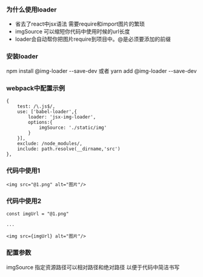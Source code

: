 ### 为什么使用loader
- 省去了react中jsx语法 需要require和import图片的繁琐
- imgSource 可以缩短你代码中使用时候的url长度
- loader会自动帮你把图片require到项目中。@是必须要添加的前缀 
### 安装loader
npm install @img-loader --save-dev
或者
yarn add @img-loader --save-dev

### webpack中配置示例
```
{
	test: /\.js$/,
	use: ['babel-loader',{
		loader: 'jsx-img-loader',
		options:{
			imgSource: './static/img'
		}
	}],
	exclude: /node_modules/,
	include: path.resolve(__dirname,'src')
},
```
### 代码中使用1
```
<img src="@1.png" alt="图片"/>
```
### 代码中使用2
```
const imgUrl = "@1.png"

...

<img src={imgUrl} alt="图片"/>
```

### 配置参数
imgSource 指定资源路径可以相对路径和绝对路径 以便于代码中简洁书写